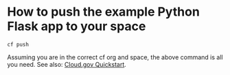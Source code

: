 # How to push the example Python Flask app to your space

```shell
cf push
```

Assuming you are in the correct cf org and space, the above command is all you
need.  See also: [Cloud.gov Quickstart](https://cloud.gov/docs/getting-started/your-first-deploy/).

<!-- Auto-update: 2025-10-16T10:39:55.052815 -->
